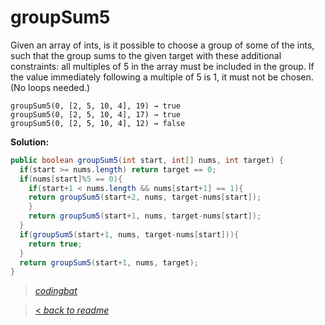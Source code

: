 # groupSum5

Given an array of ints, is it possible to choose a group of some of the ints, such that the group sums to the given target with these additional constraints: all multiples of 5 in the array must be included in the group. If the value immediately following a multiple of 5 is 1, it must not be chosen. (No loops needed.)

```
groupSum5(0, [2, 5, 10, 4], 19) → true
groupSum5(0, [2, 5, 10, 4], 17) → true
groupSum5(0, [2, 5, 10, 4], 12) → false
```

**Solution:**

```java
public boolean groupSum5(int start, int[] nums, int target) {
  if(start >= nums.length) return target == 0;
  if(nums[start]%5 == 0){
    if(start+1 < nums.length && nums[start+1] == 1){
    return groupSum5(start+2, nums, target-nums[start]);
    }
    return groupSum5(start+1, nums, target-nums[start]);
  }
  if(groupSum5(start+1, nums, target-nums[start])){
    return true;
  }
  return groupSum5(start+1, nums, target);
}
```

> _[codingbat](https://codingbat.com/prob/p138907)_

> [< _back to readme_](FINDREPLACEREADME)